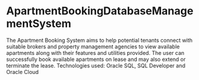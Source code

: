 # ApartmentBookingDatabaseManagementSystem
The Apartment Booking System aims to help potential tenants connect with suitable brokers and property management agencies to view available apartments along with their features and utilities provided. The user can successfully book available apartments on lease and may also extend or terminate the lease.
Technologies used: Oracle SQL, SQL Developer and Oracle Cloud
